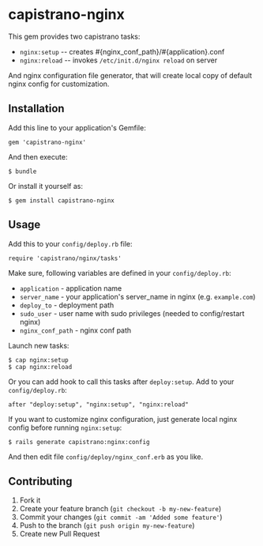 # capistrano-nginx

This gem provides two capistrano tasks:

* `nginx:setup` -- creates #{nginx_conf_path}/#{application}.conf
* `nginx:reload` -- invokes `/etc/init.d/nginx reload` on server

And nginx configuration file generator, that will create local copy of default nginx config for customization.

## Installation

Add this line to your application's Gemfile:

    gem 'capistrano-nginx'

And then execute:

    $ bundle

Or install it yourself as:

    $ gem install capistrano-nginx

## Usage

Add this to your `config/deploy.rb` file:

    require 'capistrano/nginx/tasks'

Make sure, following variables are defined in your `config/deploy.rb`:

* `application` - application name
* `server_name` - your application's server_name in nginx (e.g. `example.com`)
* `deploy_to` - deployment path
* `sudo_user` - user name with sudo privileges (needed to config/restart nginx)
* `nginx_conf_path` - nginx conf path

Launch new tasks:

    $ cap nginx:setup
    $ cap nginx:reload

Or you can add hook to call this tasks after `deploy:setup`. Add to your `config/deploy.rb`:

    after "deploy:setup", "nginx:setup", "nginx:reload"

If you want to customize nginx configuration, just generate local nginx config before running `nginx:setup`:

    $ rails generate capistrano:nginx:config

And then edit file `config/deploy/nginx_conf.erb` as you like.

## Contributing

1. Fork it
2. Create your feature branch (`git checkout -b my-new-feature`)
3. Commit your changes (`git commit -am 'Added some feature'`)
4. Push to the branch (`git push origin my-new-feature`)
5. Create new Pull Request
